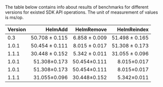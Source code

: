 The table below contains info about results of benchmarks for different
versions for existed SDK API operations. The unit of measurement of values
 is ms/op. 

| Version | HelmAdd | HelmRemove | HelmReindex |
|:---|---:|---:|---:|
| 0.3 | 50.708 ± 0.115 | 6.858 ± 0.009 | 51.498 ± 0.165 |
| 1.0.1 | 50.454 ± 0.111 | 8.015 ± 0.017 | 51.308 ± 0.173 |
| 1.1.1 | 30.448 ± 0.152 | 5.342 ± 0.011 | 31.055 ± 0.096 |
| 1.0.1 | 51.308±0.173 | 50.454±0.111 | 8.015±0.017 |
| 1.0.1 | 51.308±0.173 | 50.454±0.111 | 8.015±0.017 |
| 1.1.1 | 31.055±0.096 | 30.448±0.152 | 5.342±0.011 |